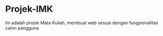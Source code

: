 # Projek-IMK
Ini adalah projek Mata Kuliah, membuat web sesuai dengan fungsionalitas calon pengguna 
